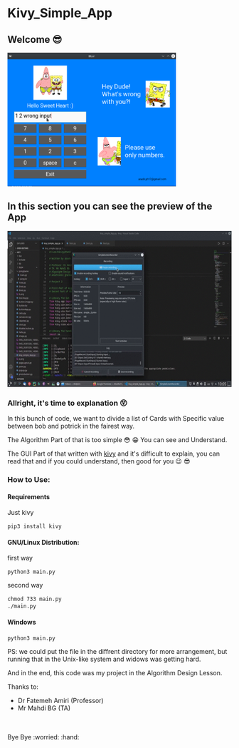 # Kivy_Simple_App
## Welcome :sunglasses:

<img src="demo.png" alt="a demo pic of app" height="300">

## In this section you can see the preview of the App
<img src="demo.gif" height="350">

### Allright, it's time to explanation :dizzy_face:

In this bunch of code, we want to divide a list of Cards with Specific value between bob and potrick in the fairest way.

The Algorithm Part of that is too simple :flushed: :grin: You can see and Understand.

The GUI Part of that written with [kivy](https://kivy.org/#home) and it's difficult to explain, you can read that and if you could understand, then good for you :wink: :sunglasses:
<br />
### How to Use:
#### Requirements
Just kivy
```
pip3 install kivy
```
#### GNU/Linux Distribution:
first way <br />
```
python3 main.py
```
second way
```
chmod 733 main.py
./main.py
```

#### Windows
```
python3 main.py
```

PS: we could put the file in the diffrent directory for more arrangement, but running that in the Unix-like system and widows was getting hard.

And in the end, this code was my project in the Algorithm Design Lesson.

Thanks to: <br />
- Dr Fatemeh Amiri (Professor) <br />
- Mr Mahdi BG (TA)
 
<br />
<br />
Bye Bye :worried: :hand:

<br />
<br />
